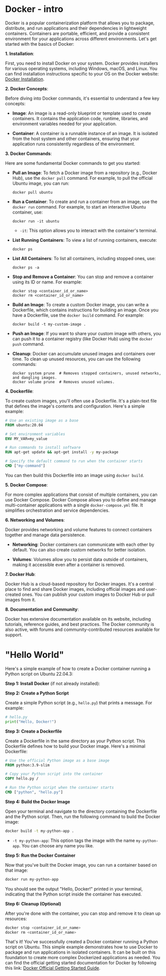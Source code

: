 # Docker -  intro

Docker is a popular containerization platform that allows you to package, distribute, and run applications and their dependencies in lightweight containers. Containers are portable, efficient, and provide a consistent environment for your applications across different environments. Let's get started with the basics of Docker:

**1. Installation**:

First, you need to install Docker on your system. Docker provides installers for various operating systems, including Windows, macOS, and Linux. You can find installation instructions specific to your OS on the Docker website: [Docker Installation](https://docs.docker.com/get-docker/).

**2. Docker Concepts**:

Before diving into Docker commands, it's essential to understand a few key concepts:

- **Image**: An image is a read-only blueprint or template used to create containers. It contains the application code, runtime, libraries, and environment variables needed for your application.

- **Container**: A container is a runnable instance of an image. It is isolated from the host system and other containers, ensuring that your application runs consistently regardless of the environment.

**3. Docker Commands**:

Here are some fundamental Docker commands to get you started:

- **Pull an Image**: To fetch a Docker image from a repository (e.g., Docker Hub), use the `docker pull` command. For example, to pull the official Ubuntu image, you can run:
  ```
  docker pull ubuntu
  ```

- **Run a Container**: To create and run a container from an image, use the `docker run` command. For example, to start an interactive Ubuntu container, use:
  ```
  docker run -it ubuntu
  ```

  - `-it`: This option allows you to interact with the container's terminal.

- **List Running Containers**: To view a list of running containers, execute:
  ```
  docker ps
  ```

- **List All Containers**: To list all containers, including stopped ones, use:
  ```
  docker ps -a
  ```

- **Stop and Remove a Container**: You can stop and remove a container using its ID or name. For example:
  ```
  docker stop <container_id_or_name>
  docker rm <container_id_or_name>
  ```

- **Build an Image**: To create a custom Docker image, you can write a Dockerfile, which contains instructions for building an image. Once you have a Dockerfile, use the `docker build` command. For example:
  ```
  docker build -t my-custom-image .
  ```

- **Push an Image**: If you want to share your custom image with others, you can push it to a container registry (like Docker Hub) using the `docker push` command.

- **Cleanup**: Docker can accumulate unused images and containers over time. To clean up unused resources, you can use the following commands:
  ```
  docker system prune  # Removes stopped containers, unused networks, and dangling images.
  docker volume prune  # Removes unused volumes.
  ```

**4. Dockerfile**:

To create custom images, you'll often use a Dockerfile. It's a plain-text file that defines the image's contents and configuration. Here's a simple example:

```Dockerfile
# Use an existing image as a base
FROM ubuntu:20.04

# Set environment variables
ENV MY_VAR=my_value

# Run commands to install software
RUN apt-get update && apt-get install -y my-package

# Specify the default command to run when the container starts
CMD ["my-command"]
```

You can then build this Dockerfile into an image using `docker build`.

**5. Docker Compose**:

For more complex applications that consist of multiple containers, you can use Docker Compose. Docker Compose allows you to define and manage multi-container applications with a single `docker-compose.yml` file. It simplifies orchestration and service dependencies.

**6. Networking and Volumes**:

Docker provides networking and volume features to connect containers together and manage data persistence.

- **Networking**: Docker containers can communicate with each other by default. You can also create custom networks for better isolation.

- **Volumes**: Volumes allow you to persist data outside of containers, making it accessible even after a container is removed.

**7. Docker Hub**:

Docker Hub is a cloud-based repository for Docker images. It's a central place to find and share Docker images, including official images and user-created ones. You can publish your custom images to Docker Hub or pull images from it.

**8. Documentation and Community**:

Docker has extensive documentation available on its website, including tutorials, reference guides, and best practices. The Docker community is also active, with forums and community-contributed resources available for support.

# "Hello World"

Here's a simple example of how to create a Docker container running a Python script on Ubuntu 22.04.3:

**Step 1: Install Docker** (if not already installed):

**Step 2: Create a Python Script**

Create a simple Python script (e.g., `hello.py`) that prints a message. For example:

```python
# hello.py
print("Hello, Docker!")
```

**Step 3: Create a Dockerfile**

Create a Dockerfile in the same directory as your Python script. This Dockerfile defines how to build your Docker image. Here's a minimal Dockerfile:

```Dockerfile
# Use the official Python image as a base image
FROM python:3.9-slim

# Copy your Python script into the container
COPY hello.py /

# Run the Python script when the container starts
CMD ["python", "hello.py"]
```

**Step 4: Build the Docker Image**

Open your terminal and navigate to the directory containing the Dockerfile and the Python script. Then, run the following command to build the Docker image:

```bash
docker build -t my-python-app .
```

- `-t my-python-app`: This option tags the image with the name `my-python-app`. You can choose any name you like.

**Step 5: Run the Docker Container**

Now that you've built the Docker image, you can run a container based on that image:

```bash
docker run my-python-app
```

You should see the output "Hello, Docker!" printed in your terminal, indicating that the Python script inside the container has executed.

**Step 6: Cleanup (Optional)**

After you're done with the container, you can stop and remove it to clean up resources:

```bash
docker stop <container_id_or_name>
docker rm <container_id_or_name>
```

That's it! You've successfully created a Docker container running a Python script on Ubuntu. This simple example demonstrates how to use Docker to package and run applications in isolated containers. It can be built on this foundation to create more complex Dockerized applications as needed. You can find the official getting started documentation for Docker by following this link: [Docker Official Getting Started Guide](https://docs.docker.com/get-started/).